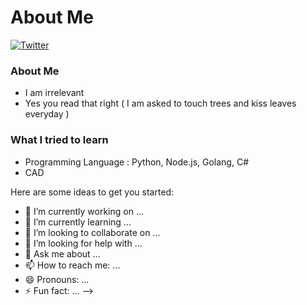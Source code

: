 # About Me

<p>
	<a href="https://twitter.com/ValidVisa"><img src="https://img.shields.io/twitter/follow/ValidVisa?label=@ValidVisa&style=social" alt="Twitter"></a>
</p>

### About Me
- I am irrelevant
- Yes you read that right ( I am asked to touch trees and kiss leaves everyday )

### What I tried to learn
- Programming Language : Python, Node.js, Golang, C#
- CAD

Here are some ideas to get you started:

- 🔭 I’m currently working on ...
- 🌱 I’m currently learning ...
- 👯 I’m looking to collaborate on ...
- 🤔 I’m looking for help with ...
- 💬 Ask me about ...
- 📫 How to reach me: ...
- 😄 Pronouns: ...
- ⚡ Fun fact: ...
-->
